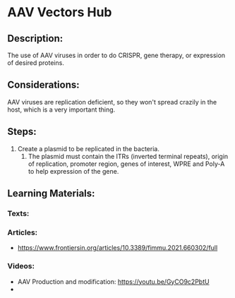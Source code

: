 # AAV Vectors Hub
## Description:
The use of AAV viruses in order to do CRISPR, gene therapy, or expression of desired proteins.
## Considerations:
AAV viruses are replication deficient, so they won't spread crazily in the host, which is a very important thing.
## Steps:
1. Create a plasmid to be replicated in the bacteria.
	1. The plasmid must contain the ITRs (inverted terminal repeats), origin of replication, promoter region, genes of interest, WPRE and Poly-A to help expression of the gene.
## Learning Materials:
### Texts:
### Articles:
- https://www.frontiersin.org/articles/10.3389/fimmu.2021.660302/full
### Videos:
- AAV Production and modification: https://youtu.be/GyCO9c2PbtU
- 